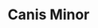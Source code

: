 ---
title: "Canis Minor"
hashtag: "canis-minor"
borders:
  - Cancer
  - Gemini
  - Hydra
  - Monoceros
related:
  - Canis Major
tags:
  - Constellation
---